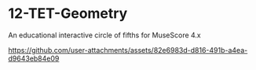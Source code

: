 # 12-TET-Geometry

An educational interactive circle of fifths for MuseScore 4.x


https://github.com/user-attachments/assets/82e6983d-d816-491b-a4ea-d9643eb84e09

